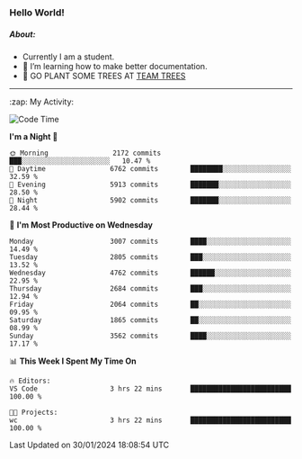 ### Hello World!

##### About:
- Currently I am a student.
- 🌱 I’m learning how to make better documentation.
- 🌱 GO PLANT SOME TREES AT [TEAM TREES](https://teamtrees.org/)

---
  <summary>:zap: My Activity:</summary>
  
<!--START_SECTION:waka-->
![Code Time](http://img.shields.io/badge/Code%20Time-1%2C278%20hrs%2054%20mins-blue)

**I'm a Night 🦉** 

```text
🌞 Morning                2172 commits        ███░░░░░░░░░░░░░░░░░░░░░░   10.47 % 
🌆 Daytime                6762 commits        ████████░░░░░░░░░░░░░░░░░   32.59 % 
🌃 Evening                5913 commits        ███████░░░░░░░░░░░░░░░░░░   28.50 % 
🌙 Night                  5902 commits        ███████░░░░░░░░░░░░░░░░░░   28.44 % 
```
📅 **I'm Most Productive on Wednesday** 

```text
Monday                   3007 commits        ████░░░░░░░░░░░░░░░░░░░░░   14.49 % 
Tuesday                  2805 commits        ███░░░░░░░░░░░░░░░░░░░░░░   13.52 % 
Wednesday                4762 commits        ██████░░░░░░░░░░░░░░░░░░░   22.95 % 
Thursday                 2684 commits        ███░░░░░░░░░░░░░░░░░░░░░░   12.94 % 
Friday                   2064 commits        ██░░░░░░░░░░░░░░░░░░░░░░░   09.95 % 
Saturday                 1865 commits        ██░░░░░░░░░░░░░░░░░░░░░░░   08.99 % 
Sunday                   3562 commits        ████░░░░░░░░░░░░░░░░░░░░░   17.17 % 
```


📊 **This Week I Spent My Time On** 

```text
🔥 Editors: 
VS Code                  3 hrs 22 mins       █████████████████████████   100.00 % 

🐱‍💻 Projects: 
wc                       3 hrs 22 mins       █████████████████████████   100.00 % 
```


 Last Updated on 30/01/2024 18:08:54 UTC
<!--END_SECTION:waka-->
